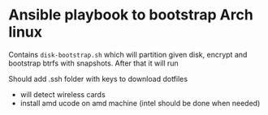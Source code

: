 # Ansible playbook to bootstrap Arch linux

Contains `disk-bootstrap.sh` which will partition given disk, encrypt and bootstrap btrfs with snapshots. After that it will run

Should add .ssh folder with keys to download dotfiles

* will detect wireless cards
* install amd ucode on amd machine (intel should be done when needed) 